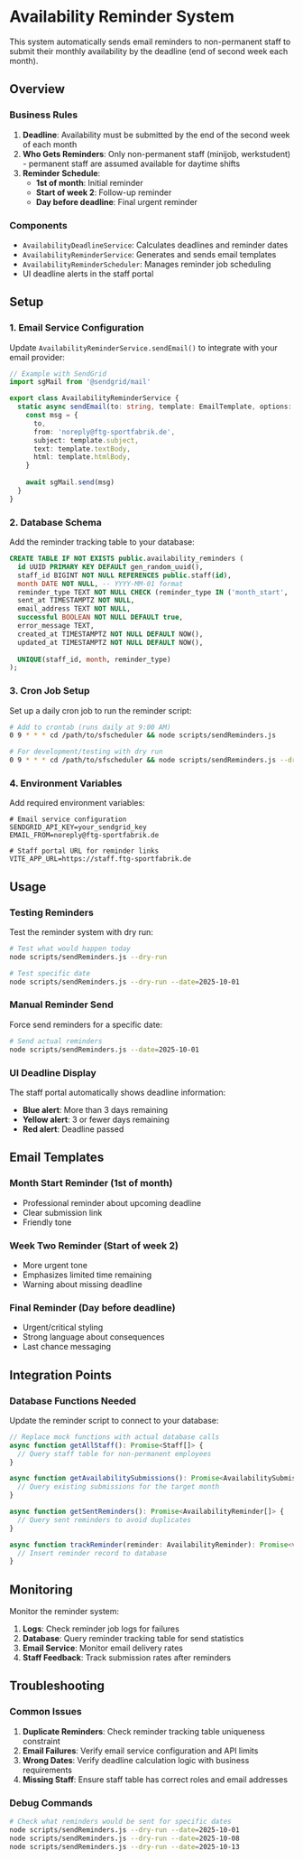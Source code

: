 # Availability Reminder System

This system automatically sends email reminders to non-permanent staff to submit their monthly availability by the deadline (end of second week each month).

## Overview

### Business Rules

1. **Deadline**: Availability must be submitted by the end of the second week of each month
2. **Who Gets Reminders**: Only non-permanent staff (minijob, werkstudent) - permanent staff are assumed available for daytime shifts
3. **Reminder Schedule**:
   - **1st of month**: Initial reminder
   - **Start of week 2**: Follow-up reminder
   - **Day before deadline**: Final urgent reminder

### Components

- `AvailabilityDeadlineService`: Calculates deadlines and reminder dates
- `AvailabilityReminderService`: Generates and sends email templates
- `AvailabilityReminderScheduler`: Manages reminder job scheduling
- UI deadline alerts in the staff portal

## Setup

### 1. Email Service Configuration

Update `AvailabilityReminderService.sendEmail()` to integrate with your email provider:

```typescript
// Example with SendGrid
import sgMail from '@sendgrid/mail'

export class AvailabilityReminderService {
  static async sendEmail(to: string, template: EmailTemplate, options: any) {
    const msg = {
      to,
      from: 'noreply@ftg-sportfabrik.de',
      subject: template.subject,
      text: template.textBody,
      html: template.htmlBody,
    }
    
    await sgMail.send(msg)
  }
}
```

### 2. Database Schema

Add the reminder tracking table to your database:

```sql
CREATE TABLE IF NOT EXISTS public.availability_reminders (
  id UUID PRIMARY KEY DEFAULT gen_random_uuid(),
  staff_id BIGINT NOT NULL REFERENCES public.staff(id),
  month DATE NOT NULL, -- YYYY-MM-01 format
  reminder_type TEXT NOT NULL CHECK (reminder_type IN ('month_start', 'week_two', 'final')),
  sent_at TIMESTAMPTZ NOT NULL,
  email_address TEXT NOT NULL,
  successful BOOLEAN NOT NULL DEFAULT true,
  error_message TEXT,
  created_at TIMESTAMPTZ NOT NULL DEFAULT NOW(),
  updated_at TIMESTAMPTZ NOT NULL DEFAULT NOW(),
  
  UNIQUE(staff_id, month, reminder_type)
);
```

### 3. Cron Job Setup

Set up a daily cron job to run the reminder script:

```bash
# Add to crontab (runs daily at 9:00 AM)
0 9 * * * cd /path/to/sfscheduler && node scripts/sendReminders.js

# For development/testing with dry run
0 9 * * * cd /path/to/sfscheduler && node scripts/sendReminders.js --dry-run
```

### 4. Environment Variables

Add required environment variables:

```env
# Email service configuration
SENDGRID_API_KEY=your_sendgrid_key
EMAIL_FROM=noreply@ftg-sportfabrik.de

# Staff portal URL for reminder links
VITE_APP_URL=https://staff.ftg-sportfabrik.de
```

## Usage

### Testing Reminders

Test the reminder system with dry run:

```bash
# Test what would happen today
node scripts/sendReminders.js --dry-run

# Test specific date
node scripts/sendReminders.js --dry-run --date=2025-10-01
```

### Manual Reminder Send

Force send reminders for a specific date:

```bash
# Send actual reminders
node scripts/sendReminders.js --date=2025-10-01
```

### UI Deadline Display

The staff portal automatically shows deadline information:

- **Blue alert**: More than 3 days remaining
- **Yellow alert**: 3 or fewer days remaining  
- **Red alert**: Deadline passed

## Email Templates

### Month Start Reminder (1st of month)
- Professional reminder about upcoming deadline
- Clear submission link
- Friendly tone

### Week Two Reminder (Start of week 2)
- More urgent tone
- Emphasizes limited time remaining
- Warning about missing deadline

### Final Reminder (Day before deadline)
- Urgent/critical styling
- Strong language about consequences
- Last chance messaging

## Integration Points

### Database Functions Needed

Update the reminder script to connect to your database:

```typescript
// Replace mock functions with actual database calls
async function getAllStaff(): Promise<Staff[]> {
  // Query staff table for non-permanent employees
}

async function getAvailabilitySubmissions(): Promise<AvailabilitySubmission[]> {
  // Query existing submissions for the target month
}

async function getSentReminders(): Promise<AvailabilityReminder[]> {
  // Query sent reminders to avoid duplicates
}

async function trackReminder(reminder: AvailabilityReminder): Promise<void> {
  // Insert reminder record to database
}
```

## Monitoring

Monitor the reminder system:

1. **Logs**: Check reminder job logs for failures
2. **Database**: Query reminder tracking table for send statistics
3. **Email Service**: Monitor email delivery rates
4. **Staff Feedback**: Track submission rates after reminders

## Troubleshooting

### Common Issues

1. **Duplicate Reminders**: Check reminder tracking table uniqueness constraint
2. **Email Failures**: Verify email service configuration and API limits
3. **Wrong Dates**: Verify deadline calculation logic with business requirements
4. **Missing Staff**: Ensure staff table has correct roles and email addresses

### Debug Commands

```bash
# Check what reminders would be sent for specific dates
node scripts/sendReminders.js --dry-run --date=2025-10-01
node scripts/sendReminders.js --dry-run --date=2025-10-08
node scripts/sendReminders.js --dry-run --date=2025-10-13
```